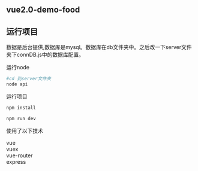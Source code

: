 ## vue2.0-demo-food

## 运行项目

数据是后台提供,数据库是mysql。数据库在db文件夹中。之后改一下server文件夹下connDB.js中的数据库配置。


运行node

``` bash
#cd 到server文件夹
node api
```

运行项目

``` bash
npm install

npm run dev
```

使用了以下技术

vue<br>
vuex<br>
vue-router<br>
express<br>
